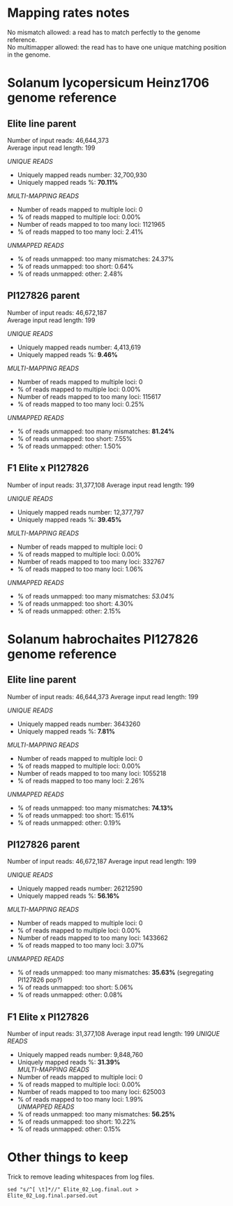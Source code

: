 # Mapping rates notes

No mismatch allowed: a read has to match perfectly to the genome reference.  
No multimapper allowed: the read has to have one unique matching position in the genome. 

# Solanum lycopersicum Heinz1706 genome reference

## Elite line parent 
Number of input reads:	46,644,373    
Average input read length:	199    

*UNIQUE READS*    
- Uniquely mapped reads number:	32,700,930
- Uniquely mapped reads %:	**70.11%**  

*MULTI-MAPPING READS*    
- Number of reads mapped to multiple loci:	0
- % of reads mapped to multiple loci:	0.00%
- Number of reads mapped to too many loci:	1121965
- % of reads mapped to too many loci:	2.41%  

*UNMAPPED READS*  
- % of reads unmapped: too many mismatches:	24.37%
- % of reads unmapped: too short:	0.64%
- % of reads unmapped: other:	2.48%

## PI127826 parent 
Number of input reads:	46,672,187  
Average input read length:	199  

*UNIQUE READS*   
- Uniquely mapped reads number:	4,413,619
- Uniquely mapped reads %:	**9.46%**  

*MULTI-MAPPING READS*    
- Number of reads mapped to multiple loci:	0
- % of reads mapped to multiple loci:	0.00%
- Number of reads mapped to too many loci:	115617
- % of reads mapped to too many loci:	0.25%   

*UNMAPPED READS*  
- % of reads unmapped: too many mismatches:	**81.24%**  
- % of reads unmapped: too short:	7.55%
- % of reads unmapped: other:	1.50%

## F1 Elite x PI127826
Number of input reads:	31,377,108
Average input read length:	199  

*UNIQUE READS*   
- Uniquely mapped reads number:	12,377,797
- Uniquely mapped reads %:	**39.45%**    

*MULTI-MAPPING READS*   
- Number of reads mapped to multiple loci:	0
- % of reads mapped to multiple loci:	0.00%
- Number of reads mapped to too many loci:	332767
- % of reads mapped to too many loci:	1.06%  

*UNMAPPED READS*    
- % of reads unmapped: too many mismatches:	*53.04%*
- % of reads unmapped: too short:	4.30%
- % of reads unmapped: other:	2.15%


# Solanum habrochaites PI127826 genome reference

## Elite line parent
Number of input reads:	46,644,373
Average input read length:	199

*UNIQUE READS*    
- Uniquely mapped reads number:	3643260
- Uniquely mapped reads %:	**7.81%**    

*MULTI-MAPPING READS*   
- Number of reads mapped to multiple loci:	0
- % of reads mapped to multiple loci:	0.00%
- Number of reads mapped to too many loci:	1055218
- % of reads mapped to too many loci:	2.26%  

*UNMAPPED READS*  
- % of reads unmapped: too many mismatches:	**74.13%**  
- % of reads unmapped: too short:	15.61%
- % of reads unmapped: other:	0.19%

## PI127826 parent
Number of input reads:	46,672,187
Average input read length:	199  

*UNIQUE READS*
- Uniquely mapped reads number:	26212590
- Uniquely mapped reads %:	**56.16%**  

*MULTI-MAPPING READS*
- Number of reads mapped to multiple loci:	0
- % of reads mapped to multiple loci:	0.00%
- Number of reads mapped to too many loci:	1433662
- % of reads mapped to too many loci:	3.07%

*UNMAPPED READS*
- % of reads unmapped: too many mismatches:	**35.63%** (segregating PI127826 pop?) 
- % of reads unmapped: too short:	5.06%
- % of reads unmapped: other:	0.08%

## F1 Elite x PI127826
Number of input reads:	31,377,108
Average input read length:	199
*UNIQUE READS*  
- Uniquely mapped reads number:	9,848,760
- Uniquely mapped reads %:	**31.39%**    
*MULTI-MAPPING READS*  
- Number of reads mapped to multiple loci:	0
- % of reads mapped to multiple loci:	0.00%
- Number of reads mapped to too many loci:	625003
- % of reads mapped to too many loci:	1.99%  
*UNMAPPED READS*  
- % of reads unmapped: too many mismatches:	**56.25%**    
- % of reads unmapped: too short:	10.22%
- % of reads unmapped: other:	0.15%

# Other things to keep
Trick to remove leading whitespaces from log files.
```
sed "s/^[ \t]*//" Elite_02_Log.final.out > Elite_02_Log.final.parsed.out 
```


